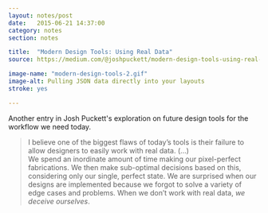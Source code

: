 ```yaml
---
layout: notes/post
date:   2015-06-21 14:37:00
category: notes
section: notes

title:  "Modern Design Tools: Using Real Data"
source: https://medium.com/@joshpuckett/modern-design-tools-using-real-data-62d499e97482

image-name: "modern-design-tools-2.gif"
image-alt: Pulling JSON data directly into your layouts
stroke: yes

---
```


Another entry in Josh Puckett's exploration on future design tools for the workflow we need today.


> I believe one of the biggest flaws of today’s tools is their failure to allow designers to easily work with real data. (...)  
> We spend an inordinate amount of time making our pixel-perfect fabrications. We then make sub-optimal decisions based on this, considering only our single, perfect state. We are surprised when our designs are implemented because we forgot to solve a variety of edge cases and problems. When we don’t work with real data, _we deceive ourselves_.